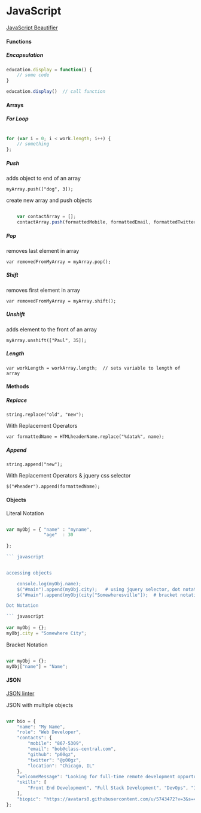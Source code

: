JavaScript
==========

[JavaScript Beautifier](http://jsbeautifier.org/)

#### Functions

##### Encapsulation

``` javascript
education.display = function() { 
	// some code
}

education.display()  // call function

```

#### Arrays

##### For Loop

``` javascript

for (var i = 0; i < work.length; i++) {
	// something 
};
```

##### Push

adds object to end of an array

    myArray.push(["dog", 3]);

create new array and push objects

``` javascript

    var contactArray = [];
    contactArray.push(formattedMobile, formattedEmail, formattedTwitter, formattedGithub, formattedLocation);
```

##### Pop

removes last element in array

    var removedFromMyArray = myArray.pop();

##### Shift

removes first element in array

    var removedFromMyArray = myArray.shift();

##### Unshift

adds element to the front of an array

    myArray.unshift(["Paul", 35]);

##### Length

	var workLength = workArray.length;  // sets variable to length of array



#### Methods

##### Replace

    string.replace("old", "new");

With Replacement Operators

    var formattedName = HTMLheaderName.replace("%data%", name);
    
    
##### Append

    string.append("new");

With Replacement Operators & jquery css selector

    $("#header").append(formattedName);


#### Objects

Literal Notation

``` javascript

var myObj = { "name" : "myname",
              "age"  : 30
        
};

``` javascript    


accessing objects

    console.log(myObj.name);
    $("#main").append(myObj.city);   # using jquery selector, dot notation
    $("#main").append(myObj(city["Somewheresville"]);  # bracket notation

Dot Notation

``` javascript
    
var myObj = {};
myObj.city = "Somewhere City";

```


Bracket Notation

``` javascript

var myObj = {};
myObj["name"] = "Name";

```

#### JSON

[JSON linter](jsonlint.com)


JSON with multiple objects

``` javascript

var bio = {
	"name": "My Name",
	"role": "Web Developer",
	"contacts": {
		"mobile": "867-5309",
		"email": "bob@class-central.com",
		"github": "p00gz",
		"twitter": "@p00gz",
		"location": "Chicago, IL"
	},
	"welcomeMessage": "Looking for full-time remote development opportunities",
	"skills": [
		"Front End Development", "Full Stack Development", "DevOps", "Information Security"
	],
	"biopic": "https://avatars0.githubusercontent.com/u/5743472?v=3&s=460"
};

```
